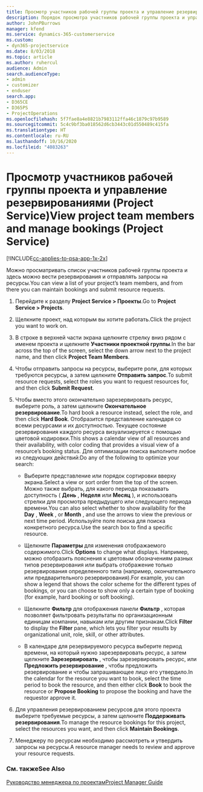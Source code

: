 ```yaml
---
title: Просмотр участников рабочей группы проекта и управление резервированиями
description: Порядок просмотра участников рабочей группы проекта и управление резервированиями в Project Service
author: JohnPBurrows
manager: kfend
ms.service: dynamics-365-customerservice
ms.custom:
- dyn365-projectservice
ms.date: 8/03/2018
ms.topic: article
ms.author: ruhercul
audience: Admin
search.audienceType:
- admin
- customizer
- enduser
search.app:
- D365CE
- D365PS
- ProjectOperations
ms.openlocfilehash: 5f7fae8a4e8821b7983112ffa46c1879c97b9589
ms.sourcegitcommit: 5c4c9bf3ba018562d6cb3443c01d550489c415fa
ms.translationtype: HT
ms.contentlocale: ru-RU
ms.lasthandoff: 10/16/2020
ms.locfileid: "4083263"
---
```

# <a name="view-project-team-members-and-manage-bookings-project-service"></a><span data-ttu-id="d0b20-103">Просмотр участников рабочей группы проекта и управление резервированиями (Project Service)</span><span class="sxs-lookup"><span data-stu-id="d0b20-103">View project team members and manage bookings (Project Service)</span></span>

[!INCLUDE[cc-applies-to-psa-app-1x-2x](../includes/cc-applies-to-psa-app-1x-2x.md)]

<span data-ttu-id="d0b20-104">Можно просматривать список участников рабочей группы проекта и здесь можно вести резервирования и отправлять запросы на ресурсы.</span><span class="sxs-lookup"><span data-stu-id="d0b20-104">You can view a list of your project’s team members, and from there you can maintain bookings and submit resource requests.</span></span>  
  
1.  <span data-ttu-id="d0b20-105">Перейдите к разделу **Project Service > Проекты**.</span><span class="sxs-lookup"><span data-stu-id="d0b20-105">Go to **Project Service > Projects**.</span></span>  
  
2.  <span data-ttu-id="d0b20-106">Щелкните проект, над которым вы хотите работать.</span><span class="sxs-lookup"><span data-stu-id="d0b20-106">Click the project you want to work on.</span></span>  
  
3.  <span data-ttu-id="d0b20-107">В строке в верхней части экрана щелкните стрелку вниз рядом с именем проекта и щелкните **Участники проектной группы**.</span><span class="sxs-lookup"><span data-stu-id="d0b20-107">In the bar across the top of the screen, select the down arrow next to the project name, and then click **Project Team Members**.</span></span>  
  
4.  <span data-ttu-id="d0b20-108">Чтобы отправить запросы на ресурсы, выберите роли, для которых требуются ресурсы, а затем щелкните **Отправить запрос**.</span><span class="sxs-lookup"><span data-stu-id="d0b20-108">To submit resource requests, select the roles you want to request resources for, and then click **Submit Request**.</span></span>  
  
5.  <span data-ttu-id="d0b20-109">Чтобы вместо этого окончательно зарезервировать ресурс, выберите роль, а затем щелкните **Окончательное резервирование**.</span><span class="sxs-lookup"><span data-stu-id="d0b20-109">To hard book a resource instead, select the role, and then click **Hard Book**.</span></span> <span data-ttu-id="d0b20-110">Отобразится представление календаря со всеми ресурсами и их доступностью. Текущее состояние резервирования каждого ресурса визуализируется с помощью цветовой кодировки.</span><span class="sxs-lookup"><span data-stu-id="d0b20-110">This shows a calendar view of all resources and their availability, with color coding that provides a visual view of a resource’s booking status.</span></span> <span data-ttu-id="d0b20-111">Для оптимизации поиска выполните любое из следующих действий:</span><span class="sxs-lookup"><span data-stu-id="d0b20-111">Do any of the following to optimize your search:</span></span>  
  
    -   <span data-ttu-id="d0b20-112">Выберите представление или порядок сортировки вверху экрана.</span><span class="sxs-lookup"><span data-stu-id="d0b20-112">Select a view or sort order from the top of the screen.</span></span> <span data-ttu-id="d0b20-113">Можно также выбрать, для какого периода показывать доступность ( **День** , **Неделя** или **Месяц** ), и использовать стрелки для просмотра предыдущего или следующего периода времени.</span><span class="sxs-lookup"><span data-stu-id="d0b20-113">You can also select whether to show availability for the **Day** , **Week** , or **Month** , and use the arrows to view the previous or next time period.</span></span> <span data-ttu-id="d0b20-114">Используйте поле поиска для поиска конкретного ресурса.</span><span class="sxs-lookup"><span data-stu-id="d0b20-114">Use the search box to find a specific resource.</span></span>  
  
    -   <span data-ttu-id="d0b20-115">Щелкните **Параметры** для изменения отображаемого содержимого.</span><span class="sxs-lookup"><span data-stu-id="d0b20-115">Click **Options** to change what displays.</span></span> <span data-ttu-id="d0b20-116">Например, можно отобразить пояснения к цветовым обозначениям разных типов резервирования или выбрать отображение только резервирования определенного типа (например, окончательного или предварительного резервирования).</span><span class="sxs-lookup"><span data-stu-id="d0b20-116">For example, you can show a legend that shows the color scheme for the different types of bookings, or you can choose to show only a certain type of booking (for example, hard booking or soft booking).</span></span>  
  
    -   <span data-ttu-id="d0b20-117">Щелкните **Фильтр** для отображения панели **Фильтр** , которая позволяет фильтровать результаты по организационным единицам компании, навыкам или другим признакам.</span><span class="sxs-lookup"><span data-stu-id="d0b20-117">Click **Filter** to display the **Filter** pane, which lets you filter your results by organizational unit, role, skill, or other attributes.</span></span>  
  
    -   <span data-ttu-id="d0b20-118">В календаре для резервируемого ресурса выберите период времени, на который нужно зарезервировать ресурс, а затем щелкните **Зарезервировать** , чтобы зарезервировать ресурс, или **Предложить резервирование** , чтобы предложить резервирование и чтобы запрашивающее лицо его утвердило.</span><span class="sxs-lookup"><span data-stu-id="d0b20-118">In the calendar for the resource you want to book, select the time period to book the resource, and then either click **Book** to book the resource or **Propose Booking** to propose the booking and have the requestor approve it.</span></span>  
  
6.  <span data-ttu-id="d0b20-119">Для управления резервированием ресурсов для этого проекта выберите требуемые ресурсы, а затем щелкните **Поддерживать резервирования**.</span><span class="sxs-lookup"><span data-stu-id="d0b20-119">To manage the resource bookings for this project, select the resources you want, and then click **Maintain Bookings**.</span></span>  
  
7.  <span data-ttu-id="d0b20-120">Менеджеру по ресурсам необходимо рассмотреть и утвердить запросы на ресурсы.</span><span class="sxs-lookup"><span data-stu-id="d0b20-120">A resource manager needs to review and approve your resource requests.</span></span>  
  
### <a name="see-also"></a><span data-ttu-id="d0b20-121">См. также</span><span class="sxs-lookup"><span data-stu-id="d0b20-121">See Also</span></span>  
 [<span data-ttu-id="d0b20-122">Руководство менеджера по проектам</span><span class="sxs-lookup"><span data-stu-id="d0b20-122">Project Manager Guide</span></span>](../psa/project-manager-guide.md)
